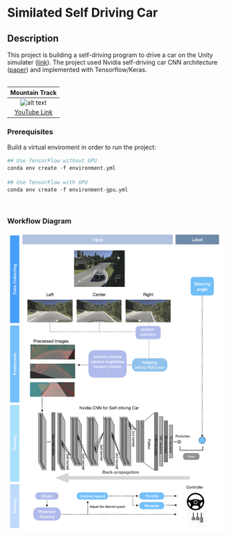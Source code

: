 # Similated Self Driving Car

## Description

This project is building a self-driving program to drive a car on the Unity simulater ([link](https://github.com/blog/1395-relative-links-in-markup-files)).
The project used Nvidia self-driving car CNN architecture ([paper](https://images.nvidia.com/content/tegra/automotive/images/2016/solutions/pdf/end-to-end-dl-using-px.pdf))
and implemented with Tensorflow/Keras. <br /><br />

|Mountain Track|
|:------------:|
|<img src="https://github.com/harrisonzzh/Simulated-Self-Driving-Car/blob/master/report/img.png" alt="alt text" width="600" height="whatever">|
|[YouTube Link](https://www.youtube.com/watch?v=O75wfU4zAiU)|


### Prerequisites

Build a virtual enviroment in order to run the project: <br />
```python
## Use TensorFlow without GPU
conda env create -f environment.yml 

## Use TensorFlow with GPU
conda env create -f environment-gpu.yml
```
<br />

### Workflow Diagram
<img src="https://github.com/harrisonzzh/Simulated-Self-Driving-Car/blob/master/report/report.001.jpeg" alt="alt text" width="800" height="whatever">
